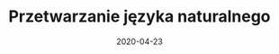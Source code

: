 ---
# Data dodania informacji o wydarzeniu
date: 2020-04-23
# Data wydarzenia
event_date: 2020-08-31
title: "Przetwarzanie języka naturalnego"
lokalizacja: kursnlp
prowadzacy: nlp
evenea_link:
type: meetup
meetup_link: https://kursy.sages.pl/kursy/przetwarzanie-jezyka-naturalnego/
cena: w przedsprzedaży od 999 PLN
slideshare:
opis:
  informacje: empty
  program: empty
  uwaga: empty
---